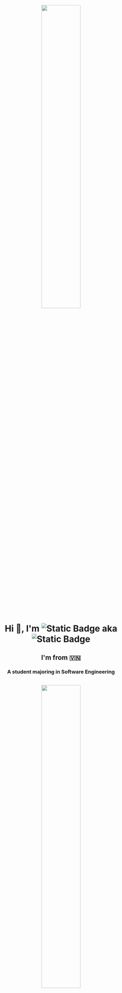 <div align="center">
       <img  src="https://i.giphy.com/media/v1.Y2lkPTc5MGI3NjExamp2N2Q1djNobnhvbTd0aDBxNndmY3NrNXpuaGZyanJta3pqbmRoMCZlcD12MV9pbnRlcm5hbF9naWZfYnlfaWQmY3Q9dHM/qUABlXKRRvfQobzIXp/giphy.gif" width="50%"/>
</div>

<h1 align="center">
Hi 👋, I'm <img alt="Static Badge" src="https://img.shields.io/badge/NHAN%20TRAN%20-%20green"> aka <img alt="Static Badge" src="https://img.shields.io/badge/BROWN%20-brown">
</h1>
<h2 align="center">I'm from 🇻🇳</h2>
<h3 align="center">A student majoring in Software Engineering</h3> <br>

<div align="center">
       <img src="[https://i.giphy.com/media/v1.Y2lkPTc5MGI3NjExamp2N2Q1djNobnhvbTd0aDBxNndmY3NrNXpuaGZyanJta3pqbmRoMCZlcD12MV9pbnRlcm5hbF9naWZfYnlfaWQmY3Q9dHM/qUABlXKRRvfQobzIXp/giphy.gi](https://i.giphy.com/media/v1.Y2lkPTc5MGI3NjExYzBwbDhxbDNzNmtiNXM5dDB2d29iZTVyeDM3Y2UyYmMyemxkZjVqZiZlcD12MV9pbnRlcm5hbF9naWZfYnlfaWQmY3Q9Zw/DyQrKMpqkAhNHZ1iWe/giphy.gif)" width="50%"/>
</div>
   
### Contact me: 📡    
[![Mail Badge](https://img.shields.io/badge/Gmail-D14836?style=for-the-badge&logo=gmail&logoColor=white)](mail.google.com) **thanhnhantran002@gmail.com**
